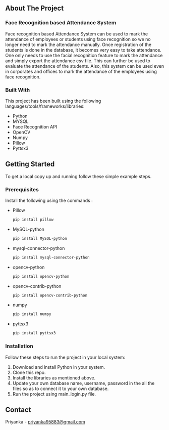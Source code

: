 <!-- ABOUT THE PROJECT -->
## About The Project

### Face Recognition based Attendance System

Face recognition based Attendance System can be used to mark the attendance of employees or students using face recognition so we no longer need to mark the attendance manually. Once registration of the students is done in the database, it becomes very easy to take attendance. One only needs to use the facial recognition feature to mark the attendance and simply export the attendance csv file. This can further be used to evaluate the attendance of the students. Also, this system can be used even in corporates and offices to mark the attendance of the employees using face recognition.



### Built With

This project has been built using the following languages/tools/frameworks/libraries:

* Python
* MYSQL
* Face Recognition API
* OpenCV
* Numpy
* Pillow
* Pyttsx3



<!-- GETTING STARTED -->
## Getting Started

To get a local copy up and running follow these simple example steps.

### Prerequisites

Install the following using the commands :
* Pillow
  ```sh
  pip install pillow
  ```

* MySQL-python
  ```sh
  pip install MySQL-python
  ```

* mysql-connector-python
  ```sh
  pip install mysql-connector-python
  ```

* opencv-python
  ```sh
  pip install opencv-python 
  ```

* opencv-contrib-python
  ```sh
  pip install opencv-contrib-python
  ```

* numpy
  ```sh
  pip install numpy
  ```

* pyttsx3
  ```sh
  pip install pyttsx3
  ```

### Installation

Follow these steps to run the project in your local system:

1. Download and install Python in your system.
2. Clone this repo.
3. Install the libraries as mentioned above.
4. Update your own database name, username, password in the all the files so as to connect it to your own database.
5. Run the project using main_login.py file.



<!-- CONTACT -->
## Contact

Priyanka - priyanka95883@gmail.com

